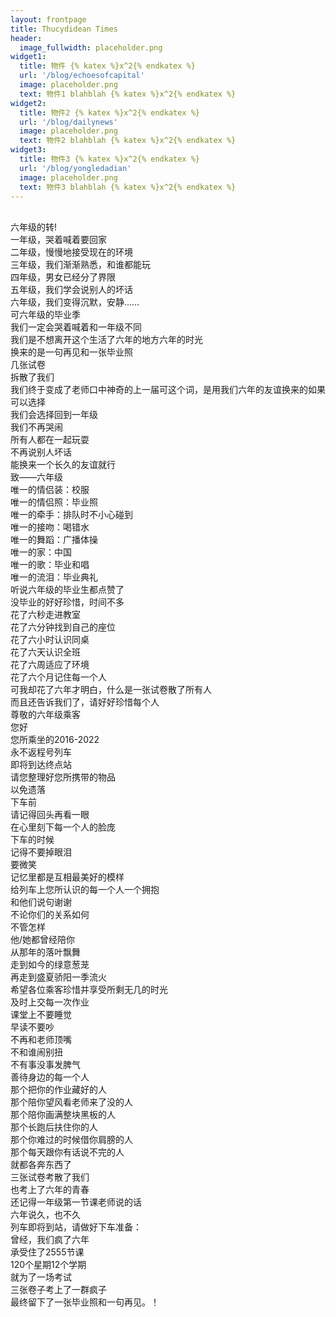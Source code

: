 ```yaml
---
layout: frontpage
title: Thucydidean Times
header:
  image_fullwidth: placeholder.png
widget1:
  title: 物件 {% katex %}x^2{% endkatex %}
  url: '/blog/echoesofcapital'
  image: placeholder.png
  text: 物件1 blahblah {% katex %}x^2{% endkatex %}
widget2:
  title: 物件2 {% katex %}x^2{% endkatex %}
  url: '/blog/dailynews'
  image: placeholder.png
  text: 物件2 blahblah {% katex %}x^2{% endkatex %}
widget3:
  title: 物件3 {% katex %}x^2{% endkatex %}
  url: '/blog/yongledadian'
  image: placeholder.png
  text: 物件3 blahblah {% katex %}x^2{% endkatex %}
---
```

<br>六年级的转!<br>一年级，哭着喊着要回家<br>二年级，慢慢地接受现在的环境<br>三年级，我们渐渐熟悉，和谁都能玩<br>四年级，男女已经分了界限<br>五年级，我们学会说别人的坏话<br>六年级，我们变得沉默，安静……<br>可六年级的毕业季<br>我们一定会哭着喊着和一年级不同<br>我们是不想离开这个生活了六年的地方六年的时光<br>换来的是一句再见和一张毕业照<br>几张试卷<br>拆散了我们<br>我们终于变成了老师口中神奇的上一届可这个词，是用我们六年的友谊换来的如果可以选择<br>我们会选择回到一年级<br>我们不再哭闹<br>所有人都在一起玩耍<br>不再说别人坏话<br>能换来一个长久的友谊就行<br>致——六年级<br>唯一的情侣装：校服<br>唯一的情侣照：毕业照<br>唯一的牵手：排队时不小心碰到<br>唯一的接吻：喝错水<br>唯一的舞蹈：广播体操<br>唯一的家：中国<br>唯一的歌：毕业和唱<br>唯一的流泪：毕业典礼<br>听说六年级的毕业生都点赞了<br>没毕业的好好珍惜，时间不多<br>花了六秒走进教室<br>花了六分钟找到自己的座位<br>花了六小时认识同桌<br>花了六天认识全班<br>花了六周适应了环境<br>花了六个月记住每一个人<br>可我却花了六年才明白，什么是一张试卷散了所有人<br>而且还告诉我们了，请好好珍惜每个人<br>尊敬的六年级乘客<br>您好<br>您所乘坐的2016-2022<br>永不返程号列车<br>即将到达终点站<br>请您整理好您所携带的物品<br>以免遗落<br>下车前<br>请记得回头再看一眼<br>在心里刻下每一个人的脸庞<br>下车的时候<br>记得不要掉眼泪<br>要微笑<br>记忆里都是互相最美好的模样<br>给列车上您所认识的每一个人一个拥抱<br>和他们说句谢谢<br>不论你们的关系如何<br>不管怎样<br>他/她都曾经陪你<br>从那年的落叶飘舞<br>走到如今的绿意葱茏<br>再走到盛夏骄阳一季流火<br>希望各位乘客珍惜并享受所剩无几的时光<br>及时上交每一次作业<br>课堂上不要睡觉<br>早读不要吵<br>不再和老师顶嘴<br>不和谁闹别扭<br>不有事没事发脾气<br>善待身边的每一个人<br>那个把你的作业藏好的人<br>那个陪你望风看老师来了没的人<br>那个陪你画满整块黑板的人<br>那个长跑后扶住你的人<br>那个你难过的时候借你肩膀的人<br>那个每天跟你有话说不完的人<br>就都各奔东西了<br>三张试卷考散了我们<br>也考上了六年的青春<br>还记得一年级第一节课老师说的话<br>六年说久，也不久<br>列车即将到站，请做好下车准备：<br>曾经，我们疯了六年<br>承受住了2555节课<br>120个星期12个学期<br>就为了一场考试<br>三张卷子考上了一群疯子<br>最终留下了一张毕业照和一句再见。！
